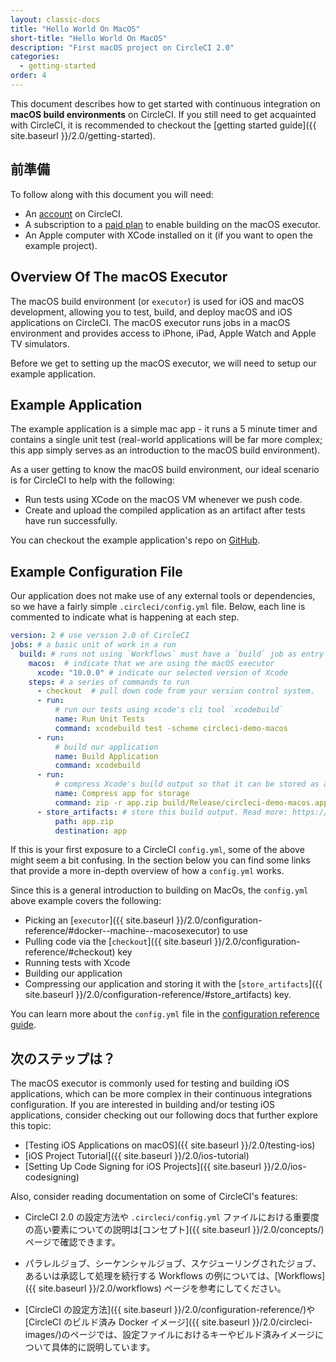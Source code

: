 ```yaml
---
layout: classic-docs
title: "Hello World On MacOS"
short-title: "Hello World On MacOS"
description: "First macOS project on CircleCI 2.0"
categories:
  - getting-started
order: 4
---
```

This document describes how to get started with continuous integration on **macOS build environments** on CircleCI. If you still need to get acquainted with CircleCI, it is recommended to checkout the [getting started guide]({{ site.baseurl }}/2.0/getting-started).

## 前準備

To follow along with this document you will need:

- An [account](https://circleci.com/signup/) on CircleCI.
- A subscription to a [paid plan](https://circleci.com/pricing/#build-os-x) to enable building on the macOS executor.
- An Apple computer with XCode installed on it (if you want to open the example project).

## Overview Of The macOS Executor

The macOS build environment (or `executor`) is used for iOS and macOS development, allowing you to test, build, and deploy macOS and iOS applications on CircleCI. The macOS executor runs jobs in a macOS environment and provides access to iPhone, iPad, Apple Watch and Apple TV simulators.

Before we get to setting up the macOS executor, we will need to setup our example application.

## Example Application

The example application is a simple mac app - it runs a 5 minute timer and contains a single unit test (real-world applications will be far more complex; this app simply serves as an introduction to the macOS build environment).

As a user getting to know the macOS build environment, our ideal scenario is for CircleCI to help with the following:

- Run tests using XCode on the macOS VM whenever we push code.
- Create and upload the compiled application as an artifact after tests have run successfully.

You can checkout the example application's repo on [GitHub](https://github.com/CircleCI-Public/circleci-demo-macos).

## Example Configuration File

Our application does not make use of any external tools or dependencies, so we have a fairly simple `.circleci/config.yml` file. Below, each line is commented to indicate what is happening at each step.

```yaml
version: 2 # use version 2.0 of CircleCI
jobs: # a basic unit of work in a run
  build: # runs not using `Workflows` must have a `build` job as entry point
    macos:  # indicate that we are using the macOS executor
      xcode: "10.0.0" # indicate our selected version of Xcode
    steps: # a series of commands to run
      - checkout  # pull down code from your version control system.
      - run:
          # run our tests using xcode's cli tool `xcodebuild`
          name: Run Unit Tests
          command: xcodebuild test -scheme circleci-demo-macos
      - run:
          # build our application
          name: Build Application
          command: xcodebuild
      - run:
          # compress Xcode's build output so that it can be stored as an artifact
          name: Compress app for storage
          command: zip -r app.zip build/Release/circleci-demo-macos.app
      - store_artifacts: # store this build output. Read more: https://circleci.com/docs/2.0/artifacts/
          path: app.zip
          destination: app
```

If this is your first exposure to a CircleCI `config.yml`, some of the above might seem a bit confusing. In the section below you can find some links that provide a more in-depth overview of how a `config.yml` works.

Since this is a general introduction to building on MacOs, the `config.yml` above example covers the following:

- Picking an [`executor`]({{ site.baseurl }}/2.0/configuration-reference/#docker--machine--macosexecutor) to use 
- Pulling code via the [`checkout`]({{ site.baseurl }}/2.0/configuration-reference/#checkout) key
- Running tests with Xcode
- Building our application
- Compressing our application and storing it with the [`store_artifacts`]({{ site.baseurl }}/2.0/configuration-reference/#store_artifacts) key.

You can learn more about the `config.yml` file in the [configuration reference guide]({{site.baseurl}}/2.0/configuration-reference/).

## 次のステップは？

The macOS executor is commonly used for testing and building iOS applications, which can be more complex in their continuous integrations configuration. If you are interested in building and/or testing iOS applications, consider checking out our following docs that further explore this topic:

- [Testing iOS Applications on macOS]({{ site.baseurl }}/2.0/testing-ios)
- [iOS Project Tutorial]({{ site.baseurl }}/2.0/ios-tutorial)
- [Setting Up Code Signing for iOS Projects]({{ site.baseurl }}/2.0/ios-codesigning)

Also, consider reading documentation on some of CircleCI's features:

- CircleCI 2.0 の設定方法や `.circleci/config.yml` ファイルにおける重要度の高い要素についての説明は[コンセプト]({{ site.baseurl }}/2.0/concepts/)ページで確認できます。

- パラレルジョブ、シーケンシャルジョブ、スケジューリングされたジョブ、あるいは承認して処理を続行する Workflows の例については、[Workflows]({{ site.baseurl }}/2.0/workflows) ページを参考にしてください。

- [CircleCI の設定方法]({{ site.baseurl }}/2.0/configuration-reference/)や [CircleCI のビルド済み Docker イメージ]({{ site.baseurl }}/2.0/circleci-images/)のページでは、設定ファイルにおけるキーやビルド済みイメージについて具体的に説明しています。